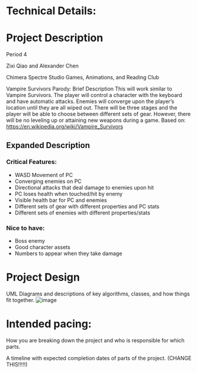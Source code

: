 
# Technical Details:

# Project Description

Period 4

Zixi Qiao and Alexander Chen

Chimera Spectre Studio Games, Animations, and Reading Club

Vampire Survivors Parody: Brief Description
This will work similar to Vampire Survivors. The player will control a character with the keyboard and have automatic attacks. Enemies will converge upon the player’s location until they are all wiped out. There will be three stages and the player will be able to choose between different sets of gear. However, there will be no leveling up or attaining new weapons during a game.
Based on: https://en.wikipedia.org/wiki/Vampire_Survivors

## Expanded Description

### Critical Features:
- WASD Movement of PC
- Converging enemies on PC
- Directional attacks that deal damage to enemies upon hit
- PC loses health when touched/hit by enemy
- Visible health bar for PC and enemies
- Different sets of gear with different properties and PC stats
- Different sets of enemies with different properties/stats

### Nice to have:
- Boss enemy
- Good character assets
- Numbers to appear when they take damage
     
# Project Design

UML Diagrams and descriptions of key algorithms, classes, and how things fit together.
![image](https://github.com/user-attachments/assets/52d104ad-a278-417f-b7f4-1896886a93f5)



    
# Intended pacing:

How you are breaking down the project and who is responsible for which parts.

A timeline with expected completion dates of parts of the project. (CHANGE THIS!!!!!)

